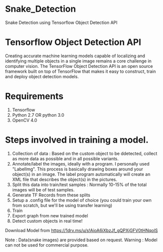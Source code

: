 # Snake_Detection
Snake Detection using Tensorflow Object Detection API

# Tensorflow Object Detection API

Creating accurate machine learning models capable of localizing and identifying multiple objects in a single image remains a core challenge in computer vision. The TensorFlow Object Detection API is an open source framework built on top of TensorFlow that makes it easy to construct, train and deploy object detection models.

# Requirements
1. Tensorflow 
2. Python 2.7 OR python 3.0
3. OpenCV 4.0

# Steps involved in training a model.
1. Collection of data : Based on the custom object to be ddetected, collect as more data as possible and in all possible variants.
2. Annotate/label the images, ideally with a program. I personally used "LabelImg". This process is basically drawing boxes around your object(s) in an image. The label program automatically will create an XML file that describes the object(s) in the pictures.
3. Split this data into train/test samples : Normally 10-15% of the total images will be of test samples.
4. Generate TF Records from these splits
5. Setup a .config file for the model of choice (you could train your own from scratch, but we'll be using transfer learning)
6. Train
7. Export graph from new trained model
8. Detect custom objects in real time!

Download Model from https://1drv.ms/u/s!AioA6iXbzJf_gQPXjGFV0tHNqolS

Note : Data(snake images) are provided based on request.
Warning : Model can not be used for commercial purpose.

